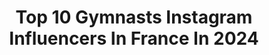 ---
title: Top 10 Gymnasts Instagram Influencers In France In 2024
description: >-
  Find top gymnasts Instagram influencers in France in 2024. Most popular hashtags: #gymnast #photography #model.
platform: Instagram
hits: 152
text_top: See the best Instagram accounts on inBeat.
text_bottom: Our search engine aggregates 152 Instagram influencers like this in France for you to pitch.
profiles:
  - username: "linoy_ashram"
    fullname: >-
      Linoy Ashram
    bio: >-
      Israel 🇮🇱 Olympic champion in rhythmic gymnastics #tokyo2020 o 2020🥇
    location: "France"
    followers: 180831
    engagement: 450
    commentsToLikes: 0.017724
    id: ck0vz4h9v79fb0i19463hposd
    verified: true
    hashtags: "#createdwithadidas, #baku2023, #ultraboost21, #imposibleisnothing"
  - username: "jim_zona"
    fullname: >-
      Jim Zona
    bio: >-
      🇫🇷 International Gymnast - Insep PARIS ⚡️ Road to Paris 2024 Olympics 🖥 Full stack designer
    location: "France"
    followers: 7681
    engagement: 732
    commentsToLikes: 0.016373
    id: ck6ui32dicruh0j71tol46j4w
    verified: false
    hashtags: "#backinthelab, #eltrio, #vanlife, #basel2021"
  - username: "mathilde_wahl"
    fullname: >-
      Mathilde Wahl
    bio: >-
      french gymnast / 18yo INSEP /📍Haguenau Ambassadrice @quatrofrance / @quatrogymnastics série « Champion(s) » France TV 🔥
    location: "France"
    followers: 4986
    engagement: 1195
    commentsToLikes: 0.021886
    id: ck5zkfea4jdsk0i14xktwyx6d
    verified: false
    hashtags: "#mondaymotivation, #gohags, #bestteam, #top12"
  - username: "insidegym"
    fullname: >-
      Inside Gymnastics Magazine
    bio: >-
      🤸🏻‍♂️Your Go-To Magazine for All Things Gymnastics! ⬇️Digital & Print Subscriptions Available!
    location: "France"
    followers: 313136
    engagement: 56
    commentsToLikes: 0.005320
    id: ck0u83fot6gi10i19jahmplho
    verified: false
    hashtags: "#gymnast, #ozoneleos, #gymnastics, #gymnasticsvideos"
  - username: "olimpia_noa"
    fullname: >-
      Olimpia Noa Pietras
    bio: >-
      #model // #actress //#dancer //#gymnast #lifestyle #travel #beauty #healthylifestyle
    location: "France"
    followers: 62492
    engagement: 760
    commentsToLikes: 0.037680
    id: ck14k0oedn4m30i19mfmgtg22
    verified: false
    hashtags: "#spanishgirl, #teen, #nieve, #polishgirl"
  - username: "leopold.dutrey"
    fullname: >-
      Léopold Dutrey
    bio: >-
      French college boy 👨🏼‍🎓 📍Paris Dauphine | International Business Speak 🇫🇷 🇬🇧 🇩🇪 🎵 Tiktok 380k+ Acrobatic gymnast 🤸🏻‍♂️ 2018 National B🥇
    location: "France"
    followers: 147798
    engagement: 545
    commentsToLikes: 0.023973
    id: ck9wgqa86uigd0j78nlupj8ad
    verified: false
    hashtags: ""
  - username: "lorette_charpy"
    fullname: >-
      Lorette Charpy
    bio: >-
      Member of gymnastic french team🇫🇷 sgla ❤️ sainté📍 19~ •European medals 🥉🥈🥉🥈 •3 world championships W/ @nu3_fr 😋 @lolc_photographie Licence Staps 👩🏼‍💻
    location: "France"
    followers: 43295
    engagement: 1065
    commentsToLikes: 0.022799
    id: ck55oqvhq8xlf0i11rv1os9xr
    verified: true
    hashtags: "#birthday, #france, #concours, #lamborghini"
  - username: "auxane.micheneau"
    fullname: >-
      Auxane Micheneau 🇫🇷 25yo
    bio: >-
      🔹Certified personal trainer 🔹LesMills BB BJ RPM CX BP Sprint 🤸 Ex gymnast
    location: "France"
    followers: 193880
    engagement: 1074
    commentsToLikes: 0.010995
    id: ck6u5wjz4c5zz0j71vblte002
    verified: false
    hashtags: "#bemoredomore, #teambulk, #abdos, #bulkpowders"
  - username: "_alicia_ore"
    fullname: >-
      Ali
    bio: >-
      | 21 Yo | Gymnaste TikTok: aliciaore (60k)✨🎥 Ambassadrice —> @dgn.power 👊🏼
    location: "France"
    followers: 3310
    engagement: 1436
    commentsToLikes: 0.152215
    id: ck8wf0493ewfw0j78c2lk3dj7
    verified: false
    hashtags: "#influencer, #photography, #agenceinfluenceurs, #photo"
  - username: "giannaagomez"
    fullname: >-
      Gianna Gomez
    bio: >-
      actress/dancer/gymnast/entrepreneur 16 yrs old (LEGAL 18) AKA Talent/BLOC/CTC Luber Roklin Mgmt Los Angeles, CA
    location: "France"
    followers: 74316
    engagement: 355
    commentsToLikes: 0.042255
    id: ckaoucfk7zoqg0i78p9yc5d9f
    verified: false
    hashtags: ""
---
